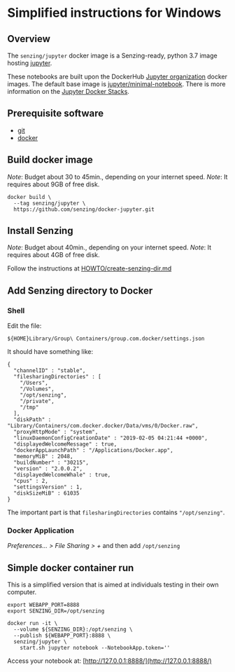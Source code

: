 # Simplified instructions for Windows

## Overview

The `senzing/jupyter` docker image is a Senzing-ready, python 3.7 image hosting
[jupyter](https://jupyter.org/).

These notebooks are built upon the DockerHub
[Jupyter organization](https://hub.docker.com/u/jupyter) docker images.
The default base image is [jupyter/minimal-notebook](https://hub.docker.com/r/jupyter/minimal-notebook).
There is more information on the
[Jupyter Docker Stacks](https://jupyter-docker-stacks.readthedocs.io).

## Prerequisite software

* [git](https://github.com/Senzing/knowledge-base/blob/master/HOWTO/install-git.md#windows)
* [docker](https://github.com/Senzing/knowledge-base/blob/master/HOWTO/install-docker.md#windows)

## Build docker image

*Note*: Budget about 30 to 45min., depending on your internet speed.
*Note*: It requires about 9GB of free disk.

```console
docker build \
  --tag senzing/jupyter \
  https://github.com/senzing/docker-jupyter.git
```

## Install Senzing

*Note*: Budget about 40min., depending on your internet speed.
*Note*: It requires about 4GB of free disk.

Follow the instructions at [HOWTO/create-senzing-dir.md](https://github.com/Senzing/knowledge-base/blob/master/HOWTO/create-senzing-dir.md)

## Add Senzing directory to Docker

### Shell

Edit the file:

```console
${HOME}Library/Group\ Containers/group.com.docker/settings.json
```

It should have something like:

```console
{
  "channelID" : "stable",
  "filesharingDirectories" : [
    "/Users",
    "/Volumes",
    "/opt/senzing",
    "/private",
    "/tmp"
  ],
  "diskPath" : "Library/Containers/com.docker.docker/Data/vms/0/Docker.raw",
  "proxyHttpMode" : "system",
  "linuxDaemonConfigCreationDate" : "2019-02-05 04:21:44 +0000",
  "displayedWelcomeMessage" : true,
  "dockerAppLaunchPath" : "/Applications/Docker.app",
  "memoryMiB" : 2048,
  "buildNumber" : "30215",
  "version" : "2.0.0.2",
  "displayedWelcomeWhale" : true,
  "cpus" : 2,
  "settingsVersion" : 1,
  "diskSizeMiB" : 61035
}
```

The important part is that ```filesharingDirectories```
contains ```"/opt/senzing"```.

### Docker Application

*Preferences... > File Sharing > +* and then add ```/opt/senzing```

## Simple docker container run

This is a simplified version that is aimed at individuals testing in their own
computer.

```console
export WEBAPP_PORT=8888
export SENZING_DIR=/opt/senzing

docker run -it \
  --volume ${SENZING_DIR}:/opt/senzing \
  --publish ${WEBAPP_PORT}:8888 \
  senzing/jupyter \
    start.sh jupyter notebook --NotebookApp.token=''
```

Access your notebook at: [http://127.0.0.1:8888/](http://127.0.0.1:8888/)
